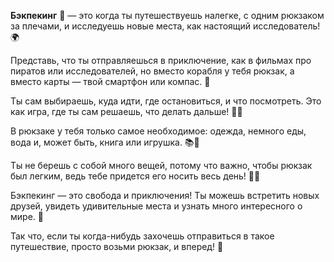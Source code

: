 **Бэкпекинг** 🎒 — это когда ты путешествуешь налегке, с одним рюкзаком за плечами, и исследуешь новые места, как настоящий исследователь! 🌍

Представь, что ты отправляешься в приключение, как в фильмах про пиратов или исследователей, но вместо корабля у тебя рюкзак, а вместо карты — твой смартфон или компас. 🧭

Ты сам выбираешь, куда идти, где остановиться, и что посмотреть. Это как игра, где ты сам решаешь, что делать дальше! 🚶‍♂️

В рюкзаке у тебя только самое необходимое: одежда, немного еды, вода и, может быть, книга или игрушка. 📚🍎

Ты не берешь с собой много вещей, потому что важно, чтобы рюкзак был легким, ведь тебе придется его носить весь день! 🏃‍♂️

Бэкпекинг — это свобода и приключения! Ты можешь встретить новых друзей, увидеть удивительные места и узнать много интересного о мире. 🌟

Так что, если ты когда-нибудь захочешь отправиться в такое путешествие, просто возьми рюкзак, и вперед! 🌄